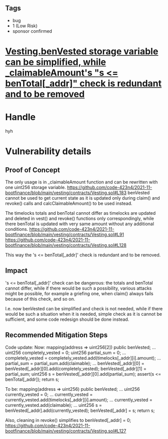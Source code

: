 ## Tags

- bug
- 1 (Low Risk)
- sponsor confirmed

# [Vesting.benVested storage variable can be simplified, while _claimableAmount's "s <= benTotal[_addr]" check is redundant and to be removed](https://github.com/code-423n4/2021-11-bootfinance-findings/issues/186) 

# Handle

hyh


# Vulnerability details

## Proof of Concept

The only usage is in _claimableAmount function and can be rewritten with one uint256 storage variable.
https://github.com/code-423n4/2021-11-bootfinance/blob/main/vesting/contracts/Vesting.sol#L183
benVested cannot be used to get current state as it is updated only during claim() and revoke() calls and calcClaimableAmount() to be used instead.

The timelocks totals and benTotal cannot differ as timelocks are updated and deleted in vest() and revoke() functions only correspondingly, while there benTotal is updated with very same amount without any additional conditions.
https://github.com/code-423n4/2021-11-bootfinance/blob/main/vesting/contracts/Vesting.sol#L91
https://github.com/code-423n4/2021-11-bootfinance/blob/main/vesting/contracts/Vesting.sol#L128

This way the 's <= benTotal[_addr]' check is redundant and to be removed.

## Impact

's <= benTotal[_addr]' check can be dangerous: the totals and benTotal cannot differ, while if there would be such a possibility, various attacks might be possible, for example a griefing one, when claim() always fails because of this check, and so on.

I.e. now benVested can be simplified and check is not needed, while if there would be such a situation when it is needed, simple check as it is cannot be sufficient, and some code redesign should be done instead.

## Recommended Mitigation Steps

Code update:
Now:
mapping(address => uint256[2]) public benVested;
...
uint256 completely_vested = 0;
uint256 partial_sum = 0;
...
completely_vested = completely_vested.add(timelocks[_addr][i].amount);
...
partial_sum = partial_sum.add(claimable);
...
benVested[_addr][0] = benVested[_addr][0].add(completely_vested);
benVested[_addr][1] = partial_sum;
uint256 s = benVested[_addr][0].add(partial_sum);
assert(s <= benTotal[_addr]);
return s;

To be:
mapping(address => uint256) public benVested;
...
uint256 currently_vested = 0;
...
currently_vested = currently_vested.add(timelocks[_addr][i].amount);
...
currently_vested = currently_vested.add(claimable);
...
uint256 s = benVested[_addr].add(currently_vested);
benVested[_addr] = s;
return s;

Also, cleaning in revoke() simplifies to
benVested[_addr] = 0;
https://github.com/code-423n4/2021-11-bootfinance/blob/main/vesting/contracts/Vesting.sol#L127

